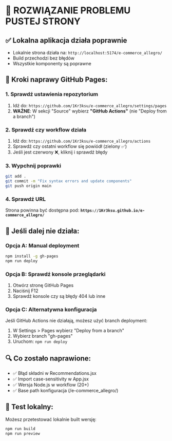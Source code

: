 # 🚨 ROZWIĄZANIE PROBLEMU PUSTEJ STRONY

## ✅ Lokalna aplikacja działa poprawnie
- Lokalnie strona działa na: `http://localhost:5174/e-commerce_allegro/`
- Build przechodzi bez błędów
- Wszystkie komponenty są poprawne

## 🔧 Kroki naprawy GitHub Pages:

### 1. Sprawdź ustawienia repozytorium
1. Idź do: `https://github.com/1Kr3ksu/e-commerce_allegro/settings/pages`
2. **WAŻNE**: W sekcji "Source" wybierz **"GitHub Actions"** (nie "Deploy from a branch")

### 2. Sprawdź czy workflow działa
1. Idź do: `https://github.com/1Kr3ksu/e-commerce_allegro/actions`
2. Sprawdź czy ostatni workflow się powiódł (zielony ✅)
3. Jeśli jest czerwony ❌, kliknij i sprawdź błędy

### 3. Wypchnij poprawki
```bash
git add .
git commit -m "Fix syntax errors and update components"
git push origin main
```

### 4. Sprawdź URL
Strona powinna być dostępna pod:
**`https://1Kr3ksu.github.io/e-commerce_allegro/`**

## 🐛 Jeśli dalej nie działa:

### Opcja A: Manual deployment
```bash
npm install -g gh-pages
npm run deploy
```

### Opcja B: Sprawdź konsole przeglądarki
1. Otwórz stronę GitHub Pages
2. Naciśnij F12
3. Sprawdź konsole czy są błędy 404 lub inne

### Opcja C: Alternatywna konfiguracja
Jeśli GitHub Actions nie działają, możesz użyć branch deployment:

1. W Settings > Pages wybierz "Deploy from a branch"
2. Wybierz branch "gh-pages" 
3. Uruchom: `npm run deploy`

## 🔍 Co zostało naprawione:
- ✅ Błąd składni w Recommendations.jsx
- ✅ Import case-sensitivity w App.jsx
- ✅ Wersja Node.js w workflow (20+)
- ✅ Base path konfiguracja (/e-commerce_allegro/)

## 📱 Test lokalny:
Możesz przetestować lokalnie built wersję:
```bash
npm run build
npm run preview
```